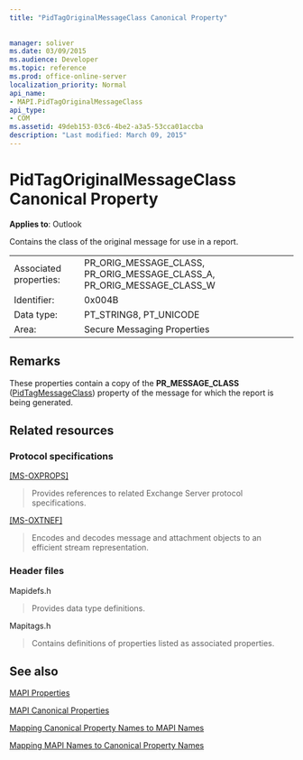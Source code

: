 ```yaml
---
title: "PidTagOriginalMessageClass Canonical Property"
 
 
manager: soliver
ms.date: 03/09/2015
ms.audience: Developer
ms.topic: reference
ms.prod: office-online-server
localization_priority: Normal
api_name:
- MAPI.PidTagOriginalMessageClass
api_type:
- COM
ms.assetid: 49deb153-03c6-4be2-a3a5-53cca01accba
description: "Last modified: March 09, 2015"
---
```


# PidTagOriginalMessageClass Canonical Property

  
  
**Applies to**: Outlook 
  
Contains the class of the original message for use in a report.
  
|||
|:-----|:-----|
|Associated properties:  <br/> |PR_ORIG_MESSAGE_CLASS, PR_ORIG_MESSAGE_CLASS_A, PR_ORIG_MESSAGE_CLASS_W  <br/> |
|Identifier:  <br/> |0x004B  <br/> |
|Data type:  <br/> |PT_STRING8, PT_UNICODE  <br/> |
|Area:  <br/> |Secure Messaging Properties  <br/> |
   
## Remarks

These properties contain a copy of the **PR_MESSAGE_CLASS** ([PidTagMessageClass](pidtagmessageclass-canonical-property.md)) property of the message for which the report is being generated.
  
## Related resources

### Protocol specifications

[[MS-OXPROPS]](http://msdn.microsoft.com/library/f6ab1613-aefe-447d-a49c-18217230b148%28Office.15%29.aspx)
  
> Provides references to related Exchange Server protocol specifications.
    
[[MS-OXTNEF]](http://msdn.microsoft.com/library/1f0544d7-30b7-4194-b58f-adc82f3763bb%28Office.15%29.aspx)
  
> Encodes and decodes message and attachment objects to an efficient stream representation.
    
### Header files

Mapidefs.h
  
> Provides data type definitions.
    
Mapitags.h
  
> Contains definitions of properties listed as associated properties.
    
## See also



[MAPI Properties](mapi-properties.md)
  
[MAPI Canonical Properties](mapi-canonical-properties.md)
  
[Mapping Canonical Property Names to MAPI Names](mapping-canonical-property-names-to-mapi-names.md)
  
[Mapping MAPI Names to Canonical Property Names](mapping-mapi-names-to-canonical-property-names.md)

